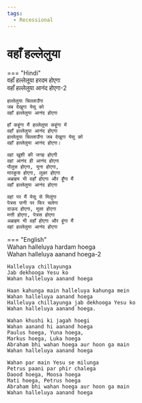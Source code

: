 ```yaml
---
tags:
  - Recessional
---
```

  
# वहाँ हल्लेलुया  

=== "Hindi"  
    वहाँ हल्लेलूया हरदम होएगा  
    वहाँ हल्लेलुया आनंद होएगा-2  

    हल्लेलुया चिल्लाउँगा  
    जब देखूगा येसू को  
    वहाँ हल्लेलुया आनंद होएगा  

    हाँ कहूंगा मैं हल्लेलूया कहूंगा में  
    वहाँ हल्लेलुया आनंद होएगा  
    हल्लेलूया चिल्लाउँगा जब देखूगा येसु को  
    वहाँ हल्लेलुया आनंद होएगा।  

    वहां खुशी की जगह होएगी  
    वहां आनंद ही आनंद होएगा  
    पौलुस होएगा, यूना होएगा,  
    मारकुस होएगा, लूका होएगा  
    अब्राहम भी वहाँ होएगा और हूँगा मैं  
    वहाँ हल्लेलुया आनंद होएगा  

    वहां पर मैं येसू से मिलूंगा  
    पेत्रस पानी पर फिर चलेगा  
    दाऊद होएगा, मूसा होएगा  
    मत्ती होएगा, पेत्रस होएगा  
    अब्राहम भी वहाँ होएगा और हूंगा मैं  
    वहां हल्लेलुया आनंद होएगा  

=== "English"  
    Wahan halleluya hardam hoega  
    Wahan halleluya aanand hoega-2  

    Halleluya chillayunga  
    Jab dekhooga Yesu ko  
    Wahan halleluya aanand hoega  

    Haan kahunga main halleluya kahunga mein  
    Wahan halleluya aanand hoega  
    Halleluya chillayunga jab dekhooga Yesu ko  
    Wahan halleluya aanand hoega.  

    Wahan khushi ki jagah hoegi  
    Wahan aanand hi aanand hoega  
    Paulus hoega, Yuna hoega,  
    Markus hoega, Luka hoega  
    Abraham bhi wahan hoega aur hoon ga main  
    Wahan halleluya aanand hoega  

    Wahan par main Yesu se milunga  
    Petrus paani par phir chalega  
    Daood hoega, Moosa hoega  
    Mati hoega, Petrus hoega  
    Abraham bhi wahan hoega aur hoon ga main  
    Wahan halleluya aanand hoega  